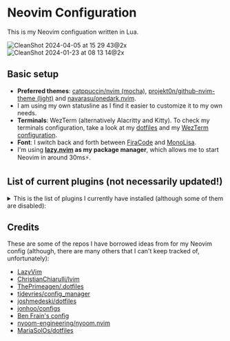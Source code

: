 # Neovim Configuration

This is my Neovim configuation written in Lua.

![CleanShot 2024-04-05 at 15 29 43@2x](https://github.com/idr4n/nvim-lua/assets/20104703/d2c62063-96ba-4bdd-8843-d4d18ab6b8ae)
![CleanShot 2024-01-23 at 08 13 14@2x](https://github.com/idr4n/nvim-lua/assets/20104703/29fe2eec-1129-48c1-9ef8-61345ba2079a)

## Basic setup

- **Preferred themes**: [catppuccin/nvim (mocha)](https://github.com/catppuccin/nvim), [projekt0n/github-nvim-theme (light)](https://github.com/projekt0n/github-nvim-theme)  and [navarasu/onedark.nvim](https://github.com/navarasu/onedark.nvim).
- I am using my own statusline as I find it easier to customize it to my own needs.
- **Terminals**: WezTerm (alternatively Alacritty and Kitty). To check my terminals configuration, take a look at my [dotfiles](https://github.com/idr4n/.dotfiles) and my [WezTerm configuration](https://github.com/idr4n/wezterm).
- **Font**: I switch back and forth between [FiraCode](https://github.com/tonsky/FiraCode) and [MonoLisa](https://www.monolisa.dev/).
- I'm using **[lazy.nvim](https://github.com/folke/lazy.nvim) as my package manager**, which allows me to start Neovim in around 30ms⚡️.
 
## List of current plugins (not necessarily updated!)

<details>
<summary>
This is the list of plugins I currently have installed (although some of them are disabled):
</summary>

<br>

**Total: 107 plugins**

**Loaded (15)**

- Comment.nvim
- dashboard-nvim
- heirline.nvim
- lazy.nvim
- mini.ai
- noice.nvim
- nui.nvim
- nvim-autopairs
- nvim-colorizer.lua
- nvim-notify
- nvim-treesitter
- nvim-ts-context-commentstring
- nvim-web-devicons
- onedark.nvim
- which-key.nvim

**Not Loaded (76)**

- catppuccin
- clipboard-image.nvim
- close-buffers.nvim
- cmp-buffer
- cmp-cmdline
- cmp-nvim-lsp
- cmp-nvim-lua
- cmp-path
- cmp-tailwind-colors
- cmp_luasnip
- code_runner.nvim
- darkplus.nvim
- diffview.nvim
- emmet-vim
- friendly-snippets
- fzf-lua
- github-nvim-theme
- gitsigns.nvim
- glance.nvim
- harpoon
- indent-blankline.nvim
- kanagawa.nvim
- LuaSnip
- markdown-preview.nvim
- mason-lspconfig.nvim
- mason.nvim
- mini.files
- mini.surround
- molten-nvim
- monokai-pro.nvim
- neo-tree.nvim
- neogit
- neovim-session-manager
- no-neck-pain.nvim
- none-ls.nvim
- nvim-cmp
- nvim-dap
- nvim-dap-go
- nvim-dap-python
- nvim-dap-ui
- nvim-lspconfig
- nvim-spectre
- nvim-treesitter-context
- nvim-treesitter-textobjects
- nvim-ts-autotag
- nvim-ufo
- obsidian.nvim
- one-small-step-for-vimkind
- otter.nvim
- playground
- plenary.nvim
- popup.nvim
- promise-async
- quarto-nvim
- rose-pine
- rust-tools.nvim
- sqls.nvim
- tabout.nvim
- telescope-file-browser.nvim
- telescope-fzf-native.nvim
- telescope-luasnip.nvim
- telescope-ui-select.nvim
- telescope-undo.nvim
- telescope.nvim
- todo-comments.nvim
- toggleterm.nvim
- tokyonight.nvim
- trouble.nvim
- vgit.nvim
- vim-bbye
- vim-floaterm
- vim-fugitive
- vimtex
- wind-colors
- yanky.nvim
- zen-mode.nvim

**Disabled (16)**

- alpha-nvim
- barbecue
- bufferline.nvim
- flash.nvim
- fzf.vim
- image.nvim
- lir.nvim
- mini.indentscope
- modes.nvim
- nvim-jdtls
- oil.nvim
- persistence.nvim
- statuscol.nvim
- tabby.nvim
- ultimate-autopair.nvim
- vim-dirvish


</details>

## Credits

These are some of the repos I have borrowed ideas from for my Neovim config (although, there are many others that I can't keep tracked of, unfortunately):

- [LazyVim](https://github.com/LazyVim/LazyVim)
- [ChristianChiarulli/lvim](https://github.com/ChristianChiarulli/lvim)
- [ThePrimeagen/.dotfiles](https://github.com/ThePrimeagen/.dotfiles)
- [tjdevries/config_manager](https://github.com/tjdevries/config_manager)
- [joshmedeski/dotfiles](https://github.com/joshmedeski/dotfiles)
- [jonhoo/configs](https://github.com/jonhoo/configs)
- [Ben Frain's config](https://gist.github.com/benfrain/97f2b91087121b2d4ba0dcc4202d252f)
- [nyoom-engineering/nyoom.nvim](https://github.com/nyoom-engineering/nyoom.nvim)
- [MariaSolOs/dotfiles](https://github.com/MariaSolOs/dotfiles)
